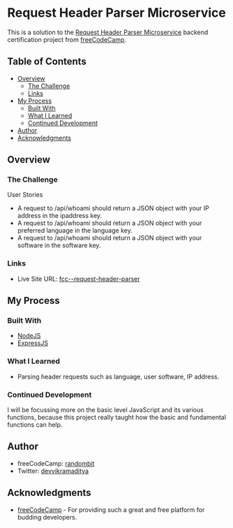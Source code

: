 # Request Header Parser Microservice

This is a solution to the [Request Header Parser Microservice](https://www.freecodecamp.org/learn/apis-and-microservices/apis-and-microservices-projects/request-header-parser-microservice) backend certification project from [freeCodeCamp](https://www.freecodecamp.org).

## Table of Contents

- [Overview](#overview)
  - [The Challenge](#the-challenge)
  - [Links](#links)
- [My Process](#my-process)
  - [Built With](#built-with)
  - [What I Learned](#what-i-learned)
  - [Continued Development](#continued-development)
- [Author](#author)
- [Acknowledgments](#acknowledgments)

## Overview

### The Challenge

User Stories

- A request to /api/whoami should return a JSON object with your IP address in the ipaddress key.
- A request to /api/whoami should return a JSON object with your preferred language in the language key.
- A request to /api/whoami should return a JSON object with your software in the software key.

### Links

- Live Site URL: [fcc--request-header-parser](https://fcc--request-header-parser.herokuapp.com/api/whoami)

## My Process

### Built With

- [NodeJS](https://nodejs.org)
- [ExpressJS](https://expressjs.com)

### What I Learned

- Parsing header requests such as language, user software, IP address.

### Continued Development

I will be focussing more on the basic level JavaScript and its various functions, because this project really taught how the basic and fundamental functions can help.

## Author

- freeCodeCamp: [randombit](https://www.freecodecamp.org/randombit)
- Twitter: [devvikramaditya](https://twitter.com/devvikramaditya)

## Acknowledgments

- [freeCodeCamp](https://www.freeCodeCamp.org) - For providing such a great and free platform for budding developers.
